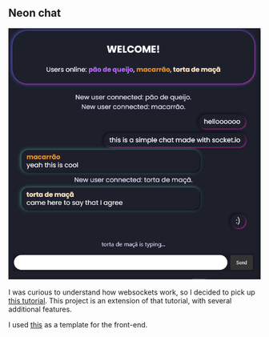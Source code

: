 ## Neon chat
![screenshot](screenshot.png)


I was curious to understand how websockets work, so I decided to pick up [this tutorial](https://socket.io/get-started/chat). This project is an extension of that tutorial, with several additional features.

I used [this](https://codepen.io/AllThingsSmitty/pen/jommGQ) as a template for the front-end.

